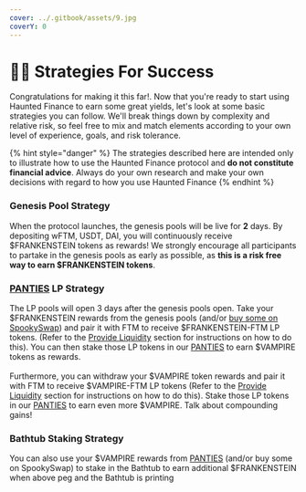 ```yaml
---
cover: ../.gitbook/assets/9.jpg
coverY: 0
---
```


# 👩🚀 Strategies For Success

Congratulations for making it this far!. Now that you're ready to start using Haunted Finance to earn some great yields, let's look at some basic strategies you can follow. We'll break things down by complexity and relative risk, so feel free to mix and match elements according to your own level of experience, goals, and risk tolerance.

{% hint style="danger" %}
The strategies described here are intended only to illustrate how to use the Haunted Finance protocol and **do not constitute financial advice**. Always do your own research and make your own decisions with regard to how you use Haunted Finance
{% endhint %}

### **Genesis Pool Strategy**

When the protocol launches, the genesis pools will be live for **2** days. By depositing wFTM, USDT, DAI, you will continuously receive $FRANKENSTEIN tokens as rewards! We strongly encourage all participants to partake in the genesis pools as early as possible, as **this is a risk free way to earn $FRANKENSTEIN tokens**.

### [PANTIES](https://Hauntedfinance.app/PANTIES) **LP Strategy**

The LP pools will open 3 days after the genesis pools open. Take your $FRANKENSTEIN rewards from the genesis pools (and/or [buy some on SpookySwap](broken-reference)) and pair it with FTM to receive $FRANKENSTEIN-FTM LP tokens. (Refer to the [Provide Liquidity](broken-reference) section for instructions on how to do this). You can then stake those LP tokens in our [PANTIES](https://Hauntedfinance.app/PANTIES) to earn $VAMPIRE tokens as rewards.\
\
Furthermore, you can withdraw your $VAMPIRE token rewards and pair it with FTM to receive $VAMPIRE-FTM LP tokens (Refer to the [Provide Liquidity](broken-reference) section for instructions on how to do this). Stake those LP tokens in our [PANTIES](https://Hauntedfinance.app/PANTIES) to earn even more $VAMPIRE. Talk about compounding gains!

### Bathtub **Staking Strategy**

You can also use your $VAMPIRE rewards from [PANTIES](https://Hauntedfinance.app/PANTIES) (and/or buy some on SpookySwap) to stake in the Bathtub to earn additional $FRANKENSTEIN when above peg and the Bathtub is printing
